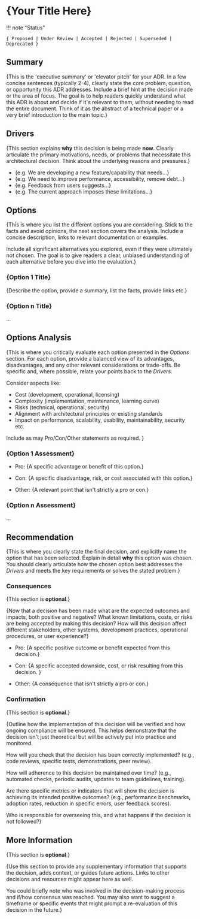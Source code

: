# {Your Title Here}

!!! note "Status"

    { Proposed | Under Review | Accepted | Rejected | Superseded | Deprecated }

## Summary

{This is the 'executive summary' or 'elevator pitch' for your ADR. In a few
concise sentences (typically 2-4), clearly state the core problem, question,
or opportunity this ADR addresses. Include a brief hint at the decision made or
the area of focus. The goal is to help readers quickly understand what this
ADR is about and decide if it's relevant to them, without needing to read the
entire document. Think of it as the abstract of a technical paper or a very
brief introduction to the main topic.}

## Drivers

{This section explains **why** this decision is being made **now**.
Clearly articulate the primary motivations, needs, or problems that necessitate
this architectural decision. Think about the underlying reasons and pressures.}

* {e.g. We are developing a new feature/capability that needs...}
* {e.g. We need to improve performance, accessibility, remove debt...}
* {e.g. Feedback from users suggests...}
* {e.g. The current approach imposes these limitations...}

## Options

{This is where you list the different options you are considering. Stick to
the facts and avoid opinions, the next section covers the analysis. Include a
concise description, links to relevant documentation or examples.

Include all significant alternatives you explored, even if they were ultimately
not chosen. The goal is to give readers a clear, unbiased understanding of each
alternative before you dive into the evaluation.}

### {Option 1 Title}

{Describe the option, provide a summary, list the facts, provide links etc.}

### {Option n Title}

...

## Options Analysis

{This is where you critically evaluate each option presented in the *Options*
section. For each option, provide a balanced view of its advantages,
disadvantages, and any other relevant considerations or trade-offs. Be specific
and, where possible, relate your points back to the *Drivers*.

Consider aspects like:

* Cost (development, operational, licensing)
* Complexity (implementation, maintenance, learning curve)
* Risks (technical, operational, security)
* Alignment with architectural principles or existing standards
* Impact on performance, scalability, usability, maintainability,
    security etc.

Include as may Pro/Con/Other statements as required.
}

### {Option 1 Assessment}

* Pro: {A specific advantage or benefit of this option.}

* Con: {A specific disadvantage, risk, or cost associated with this option.}

* Other: {A relevant point that isn't strictly a pro or con.}

### {Option n Assessment}

...

## Recommendation

{This is where you clearly state the final decision, and explicitly name the
option that has been selected. Explain in detail **why** this option was
chosen. You should clearly articulate how the chosen option best addresses the
*Drivers* and meets the key requirements or solves the stated problem.}

### Consequences

{This section is **optional**.}

{Now that a decision has been made what are the expected outcomes and impacts,
both positive and negative? What known limitations, costs, or risks are being
accepted by making this decision? How will this decision affect different
stakeholders, other systems, development practices, operational procedures,
or user experience?}

* Pro: {A specific positive outcome or benefit expected from this decision.}

* Con: {A specific accepted downside, cost, or risk resulting from this
    decision. }

* Other: {A consequence that isn't strictly a pro or con.}

### Confirmation

{This section is **optional**.}

{Outline how the implementation of this decision will be verified and how
ongoing compliance will be ensured. This helps demonstrate that the decision
isn't just theoretical but will be actively put into practice and monitored.

How will you check that the decision has been correctly implemented?
(e.g., code reviews, specific tests, demonstrations, peer review).

How will adherence to this decision be maintained over time? (e.g., automated
checks, periodic audits, updates to team guidelines, training).

Are there specific metrics or indicators that will show the decision is
achieving its intended positive outcomes? (e.g., performance benchmarks,
adoption rates, reduction in specific errors, user feedback scores).

Who is responsible for overseeing this, and what happens if the decision is
not followed?}

## More Information

{This section is **optional**.}

{Use this section to provide any supplementary information that supports the
decision, adds context, or guides future actions. Links to other decisions
and resources might appear here as well.

You could briefly note who was involved in the decision-making process and
if/how consensus was reached. You may also want to suggest a timeframe or
specific events that might prompt a re-evaluation of this decision in the
future.}
